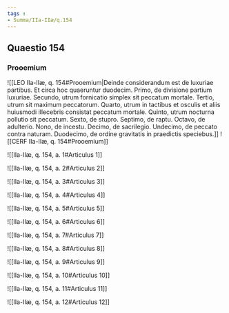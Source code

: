 ```yaml
---
tags : 
- Summa/IIa-IIæ/q.154
---
```


## Quaestio 154

### Prooemium

![[LEO IIa-IIæ, q. 154#Prooemium|Deinde considerandum est de luxuriae partibus. Et circa hoc quaeruntur duodecim. Primo, de divisione partium luxuriae. Secundo, utrum fornicatio simplex sit peccatum mortale. Tertio, utrum sit maximum peccatorum. Quarto, utrum in tactibus et osculis et aliis huiusmodi illecebris consistat peccatum mortale. Quinto, utrum nocturna pollutio sit peccatum. Sexto, de stupro. Septimo, de raptu. Octavo, de adulterio. Nono, de incestu. Decimo, de sacrilegio. Undecimo, de peccato contra naturam. Duodecimo, de ordine gravitatis in praedictis speciebus.]]
![[CERF IIa-IIæ, q. 154#Prooemium]]

![[IIa-IIæ, q. 154, a. 1#Articulus 1]]

![[IIa-IIæ, q. 154, a. 2#Articulus 2]]

![[IIa-IIæ, q. 154, a. 3#Articulus 3]]

![[IIa-IIæ, q. 154, a. 4#Articulus 4]]

![[IIa-IIæ, q. 154, a. 5#Articulus 5]]

![[IIa-IIæ, q. 154, a. 6#Articulus 6]]

![[IIa-IIæ, q. 154, a. 7#Articulus 7]]

![[IIa-IIæ, q. 154, a. 8#Articulus 8]]

![[IIa-IIæ, q. 154, a. 9#Articulus 9]]

![[IIa-IIæ, q. 154, a. 10#Articulus 10]]

![[IIa-IIæ, q. 154, a. 11#Articulus 11]]

![[IIa-IIæ, q. 154, a. 12#Articulus 12]]

